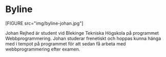 Byline
===========================  


[FIGURE src="img/byline-johan.jpg"]

Johan Rejhed är student vid Blekinge Tekniska Högskola på programmet Webbprogrammering. Johan studerar frenetiskt och hoppas kunna hänga med i tempot på programmet för att sedan få arbeta med webbprogrammering efter examen.

